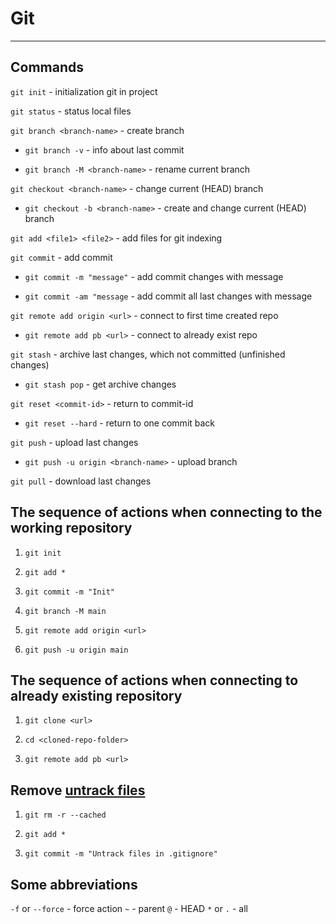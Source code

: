 # Git

---

## Commands

`git init` - initialization git in project

`git status` - status local files

`git branch <branch-name>` - create branch

- `git branch -v` - info about last commit

- `git branch -M <branch-name>` - rename current branch

`git checkout <branch-name>` - change current (HEAD) branch

- `git checkout -b <branch-name>` - create and change current (HEAD) branch

`git add <file1> <file2>` - add files for git indexing

`git commit` - add commit

- `git commit -m "message"` - add commit changes with message

- `git commit -am "message` - add commit all last changes with message

`git remote add origin <url>` - connect to first time created repo

- `git remote add pb <url>` - connect to already exist repo

`git stash` - archive last changes, which not committed (unfinished changes)

- `git stash pop` - get archive changes

`git reset <commit-id>` - return to commit-id

- `git reset --hard` - return to one commit back

`git push` - upload last changes

- `git push -u origin <branch-name>` - upload branch

`git pull` - download last changes

## The sequence of actions when connecting to the working repository

1. `git init`

2. `git add *`

3. `git commit -m "Init"`

4. `git branch -M main`

5. `git remote add origin <url>`

6. `git push -u origin main`

## The sequence of actions when connecting to already existing repository

1. `git clone <url>`

2. `cd <cloned-repo-folder>`

3. `git remote add pb <url>`

## Remove [untrack files](https://stackoverflow.com/questions/45400361/why-is-gitignore-not-ignoring-my-files)

1. `git rm -r --cached`

2. `git add *`

3. `git commit -m "Untrack files in .gitignore"`

## Some abbreviations

`-f` or `--force` - force action
`~` - parent
`@` - HEAD
`*` or `.` - all
